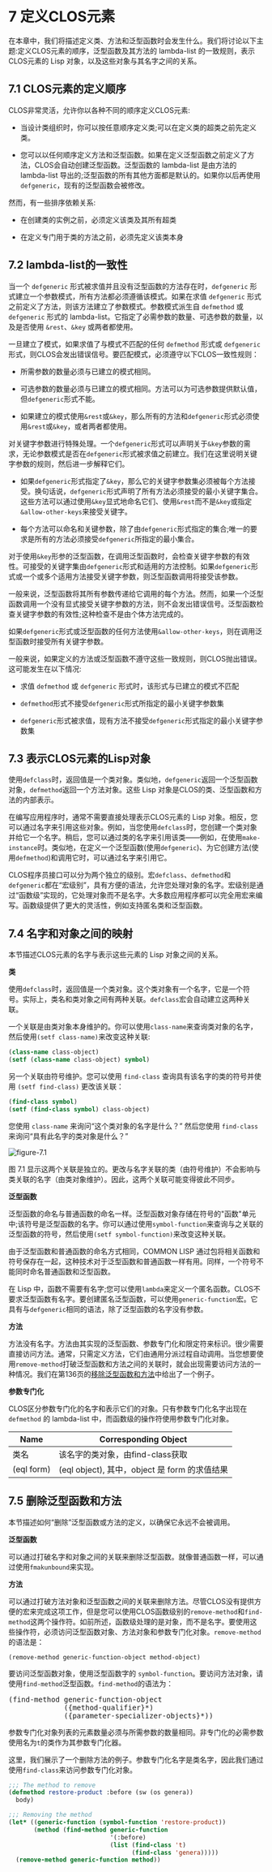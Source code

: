 # 7 定义CLOS元素

在本章中，我们将描述定义类、方法和泛型函数时会发生什么。我们将讨论以下主题:定义CLOS元素的顺序，泛型函数及其方法的 lambda-list 的一致规则，表示CLOS元素的 Lisp 对象，以及这些对象与其名字之间的关系。

## 7.1 CLOS元素的定义顺序

CLOS非常灵活，允许你以各种不同的顺序定义CLOS元素:

- 当设计类组织时，你可以按任意顺序定义类;可以在定义类的超类之前先定义类。

- 您可以以任何顺序定义方法和泛型函数。如果在定义泛型函数之前定义了方法，CLOS会自动创建泛型函数。泛型函数的 lambda-list 是由方法的 lambda-list 导出的;泛型函数的所有其他方面都是默认的。如果你以后再使用 `defgeneric`，现有的泛型函数会被修改。

然而，有一些排序依赖关系:

- 在创建类的实例之前，必须定义该类及其所有超类

- 在定义专门用于类的方法之前，必须先定义该类本身

## 7.2 lambda-list的一致性

当一个 `defgeneric` 形式被求值并且没有泛型函数的方法存在时，`defgeneric` 形式建立一个参数模式，所有方法都必须遵循该模式。如果在求值 `defgeneric` 形式之前定义了方法，则该方法建立了参数模式。参数模式派生自 `defmethod` 或 `defgeneric` 形式的 lambda-list。它指定了必需参数的数量、可选参数的数量，以及是否使用 `&rest`、`&key` 或两者都使用。

一旦建立了模式，如果求值了与模式不匹配的任何 `defmethod` 形式或 `defgeneric` 形式，则CLOS会发出错误信号。要匹配模式，必须遵守以下CLOS一致性规则：

- 所需参数的数量必须与已建立的模式相同。

- 可选参数的数量必须与已建立的模式相同。方法可以为可选参数提供默认值，但`defgeneric`形式不能。

- 如果建立的模式使用`&rest`或`&key`，那么所有的方法和`defgeneric`形式必须使用`&rest`或`&key`，或者两者都使用。

对关键字参数进行特殊处理。一个`defgeneric`形式可以声明关于`&key`参数的需求，无论参数模式是否在`defgeneric`形式被求值之前建立。我们在这里说明关键字参数的规则，然后进一步解释它们。

- 如果`defgeneric`形式指定了`&key`，那么它的关键字参数集必须被每个方法接受。换句话说，`defgeneric`形式声明了所有方法必须接受的最小关键字集合。这些方法可以通过使用`&key`显式地命名它们、使用`&rest`而不是`&key`或指定`&allow-other-keys`来接受关键字。

- 每个方法可以命名和关键参数，除了由`defgeneric`形式指定的集合;唯一的要求是所有的方法必须接受`defgeneric`所指定的最小集合。

对于使用`&key`形参的泛型函数，在调用泛型函数时，会检查关键字参数的有效性。可接受的关键字集由`defgeneric`形式和适用的方法控制。如果`defgeneric`形式或一个或多个适用方法接受关键字参数，则泛型函数调用将接受该参数。

一般来说，泛型函数将其所有参数传递给它调用的每个方法。然而，如果一个泛型函数调用一个没有显式接受关键字参数的方法，则不会发出错误信号。泛型函数检查关键字参数的有效性;这种检查不是由个体方法完成的。

如果`defgeneric`形式或泛型函数的任何方法使用`&allow-other-keys`，则在调用泛型函数时接受所有关键字参数。

一般来说，如果定义的方法或泛型函数不遵守这些一致规则，则CLOS抛出错误。这可能发生在以下情况:

- 求值 `defmethod` 或 `defgeneric` 形式时，该形式与已建立的模式不匹配

- `defmethod`形式不接受`defgeneric`形式所指定的最小关键字参数集

- `defgeneric`形式被求值，现有方法不接受`defgeneric`形式指定的最小关键字参数集

## 7.3 表示CLOS元素的Lisp对象

使用`defclass`时，返回值是一个类对象。类似地，`defgeneric`返回一个泛型函数对象，`defmethod`返回一个方法对象。这些 Lisp 对象是CLOS的类、泛型函数和方法的内部表示。

在编写应用程序时，通常不需要直接处理表示CLOS元素的 Lisp 对象。相反，您可以通过名字来引用这些对象。例如，当您使用`defclass`时，您创建一个类对象并给它一个名字。稍后，您可以通过类的名字来引用该类——例如，在使用`make-instance`时。类似地，在定义一个泛型函数(使用`defgeneric`)、为它创建方法(使用`defmethod`)和调用它时，可以通过名字来引用它。

CLOS程序员接口可以分为两个独立的级别。宏`defclass`、`defmethod`和`defgeneric`都在“宏级别”，具有方便的语法，允许您处理对象的名字。宏级别是通过“函数级”实现的，它处理对象而不是名字。大多数应用程序都可以完全用宏来编写。函数级提供了更大的灵活性，例如支持匿名类和泛型函数。

## 7.4 名字和对象之间的映射

本节描述CLOS元素的名字与表示这些元素的 Lisp 对象之间的关系。

**类**

使用`defclass`时，返回值是一个类对象。这个类对象有一个名字，它是一个符号。实际上，类名和类对象之间有两种关联。`defclass`宏会自动建立这两种关联。

一个关联是由类对象本身维护的。你可以使用`class-name`来查询类对象的名字，然后使用`(setf class-name)`来改变这种关联:

```lisp
(class-name class-object)
(setf (class-name class-object) symbol)
```

另一个关联由符号维护。您可以使用 `find-class` 查询具有该名字的类的符号并使用 `(setf find-class)` 更改该关联：

```lisp
(find-class symbol)
(setf (find-class symbol) class-object)
```

您使用 `class-name` 来询问“这个类对象的名字是什么？” 然后您使用 `find-class` 来询问“具有此名字的类对象是什么？”

![figure-7.1](images/figure-7.1.png)

图 7.1 显示这两个关联是独立的。更改与名字关联的类（由符号维护）不会影响与类关联的名字（由类对象维护）。因此，这两个关联可能变得彼此不同步。

**泛型函数**

泛型函数的命名与普通函数的命名一样。泛型函数对象存储在符号的"函数"单元中;该符号是泛型函数的名字。你可以通过使用`symbol-function`来查询与之关联的泛型函数的符号，然后使用`(setf symbol-function)`来改变这种关联。

由于泛型函数和普通函数的命名方式相同，COMMON LISP 通过包将相关函数和符号保存在一起，这种技术对于泛型函数和普通函数一样有用。同样，一个符号不能同时命名普通函数和泛型函数。

在 Lisp 中，函数不需要有名字;您可以使用`lambda`来定义一个匿名函数。CLOS不要求泛型函数有名字。要创建匿名泛型函数，可以使用`generic-function`宏。它具有与`defgeneric`相同的语法，除了泛型函数的名字没有参数。

**方法**

方法没有名字。方法由其实现的泛型函数、参数专门化和限定符来标识。很少需要直接访问方法。通常，只需定义方法，它们由通用分派过程自动调用。当您想要使用`remove-method`打破泛型函数和方法之间的关联时，就会出现需要访问方法的一种情况。我们在第136页的[移除泛型函数和方法]()中给出了一个例子。

**参数专门化**

CLOS区分参数专门化的名字和表示它们的对象。只有参数专门化名字出现在`defmethod` 的 lambda-list 中，而函数级的操作符使用参数专门化对象。

| Name       | Corresponding Object                      |
| ---        | ---                                       |
| 类名        | 该名字的类对象，由find-class获取              |
| (eql form) | (eql object), 其中，object 是 form 的求值结果 |

## 7.5 删除泛型函数和方法

本节描述如何“删除”泛型函数或方法的定义，以确保它永远不会被调用。

**泛型函数**

可以通过打破名字和对象之间的关联来删除泛型函数。就像普通函数一样，可以通过使用`fmakunbound`来实现。

**方法**

可以通过打破方法对象和泛型函数之间的关联来删除方法。尽管CLOS没有提供方便的宏来完成这项工作，但是您可以使用CLOS函数级别的`remove-method`和`find-method`这两个操作符。如前所述，函数级处理的是对象，而不是名字。要使用这些操作符，必须访问泛型函数对象、方法对象和参数专门化对象。`remove-method`的语法是：

    (remove-method generic-function-object method-object)
    
要访问泛型函数对象，使用泛型函数字的 `symbol-function`。要访问方法对象，请使用`find-method`泛型函数。`find-method`的语法为：

<pre>
(find-method generic-function-object
             ({method-qualifier}*)
             ({parameter-specializer-objects}*))
</pre>

参数专门化对象列表的元素数量必须与所需参数的数量相同。非专门化的必需参数使用名为`t`的类作为其参数专门化器。

这里，我们展示了一个删除方法的例子。参数专门化名字是类名字，因此我们通过使用`find-class`来访问参数专门化对象。

```lisp
;;; The method to remove
(defmethod restore-product :before (sw (os genera))
  body)

;;; Removing the method
(let* ((generic-function (symbol-function 'restore-product))
       (method (find-method generic-function
                            '(:before)
                            (list (find-class 't)
                                  (find-class 'genera)))))
  (remove-method generic-function method))
```
